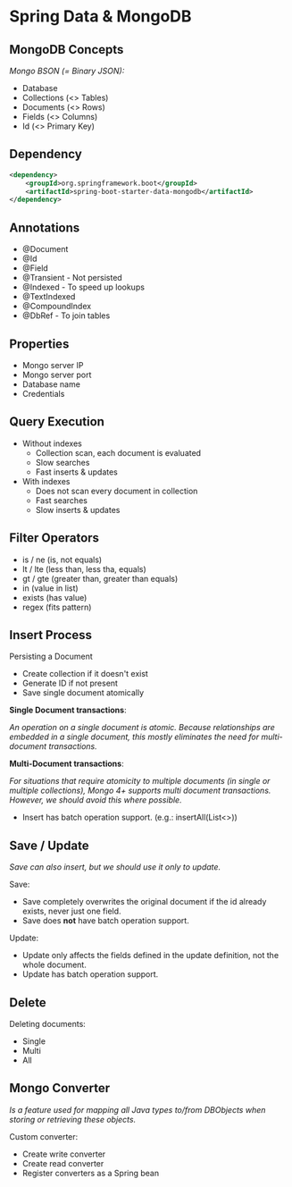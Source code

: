 # Spring Data & MongoDB

## MongoDB Concepts

*Mongo BSON (= Binary JSON):*

- Database
- Collections (<> Tables)
- Documents (<> Rows)
- Fields (<> Columns)
- Id (<> Primary Key)

## Dependency

```xml
<dependency>
    <groupId>org.springframework.boot</groupId>
    <artifactId>spring-boot-starter-data-mongodb</artifactId>
</dependency>
```

## Annotations

- @Document
- @Id
- @Field
- @Transient - Not persisted
- @Indexed - To speed up lookups
- @TextIndexed
- @CompoundIndex
- @DbRef - To join tables

## Properties

- Mongo server IP
- Mongo server port
- Database name
- Credentials

## Query Execution

- Without indexes
  - Collection scan, each document is evaluated
  - Slow searches
  - Fast inserts & updates
- With indexes
  - Does not scan every document in collection
  - Fast searches
  - Slow inserts & updates

## Filter Operators

- is / ne (is, not equals)
- lt / lte (less than, less tha, equals)
- gt / gte (greater than, greater than equals)
- in (value in list)
- exists (has value)
- regex (fits pattern)

## Insert Process

Persisting a Document
- Create collection if it doesn't exist
- Generate ID if not present
- Save single document atomically

**Single Document transactions**:

*An operation on a single document is atomic. Because relationships are embedded in a single document,
this mostly eliminates the need for multi-document transactions.*

**Multi-Document transactions**:

*For situations that require atomicity to multiple documents (in single or multiple collections),
Mongo 4+ supports multi document transactions. However, we should avoid this where possible.*

- Insert has batch operation support. (e.g.: insertAll(List<>))

## Save / Update

*Save can also insert, but we should use it only to update.*

Save:
- Save completely overwrites the original document if the id already exists, never just one field.
- Save does **not** have batch operation support.

Update:
- Update only affects the fields defined in the update definition, not the whole document.
- Update has batch operation support.

## Delete

Deleting documents:
- Single
- Multi
- All

## Mongo Converter

*Is a feature used for mapping all Java types to/from DBObjects when storing or retrieving these objects.*

Custom converter:
- Create write converter
- Create read converter
- Register converters as a Spring bean